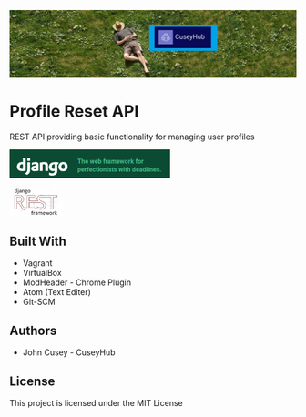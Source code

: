 ![CuseyHub](https://github.com/cusey/ImageForWiki/blob/master/Logos/CuseyHub_Banner_Small.jpg)

# Profile Reset API
REST API providing basic functionality for managing user profiles 

<img 
src="https://github.com/cusey/ImageForWiki/blob/master/Logos/Django.PNG" 
alt="Django" 
height="50px"/>  

<img 
src="https://github.com/cusey/ImageForWiki/blob/master/Logos/Django_Rest_Frame.PNG" 
alt="Django Rest Frame" 
height="50px"/>    

## Built With 
* Vagrant
* VirtualBox
* ModHeader - Chrome Plugin
* Atom (Text Editer)
* Git-SCM

## Authors
* John Cusey - CuseyHub  

## License   
This project is licensed under the MIT License


